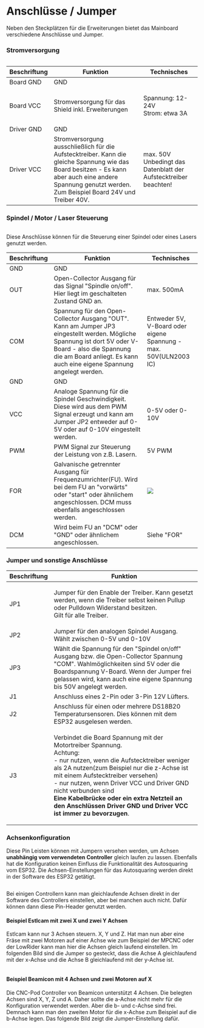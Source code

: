 # Anschlüsse / Jumper

Neben den Steckplätzen für die Erweiterungen bietet das Mainboard verschiedene Anschlüsse und Jumper.

### Stromversorgung

<figure><img src="../../../.gitbook/assets/power.png" alt=""><figcaption></figcaption></figure>

| Beschriftung | Funktion                                                                                                                                                                                                  | Technisches                                                               |
| ------------ | --------------------------------------------------------------------------------------------------------------------------------------------------------------------------------------------------------- | ------------------------------------------------------------------------- |
| Board GND    | GND                                                                                                                                                                                                       |                                                                           |
| Board VCC    | Stromversorgung für das Shield inkl. Erweiterungen                                                                                                                                                        | <p>Spannung: 12-24V <br>Strom: etwa 3A </p>                               |
| Driver GND   | GND                                                                                                                                                                                                       |                                                                           |
| Driver VCC   | Stromversorgung ausschließlich für die Aufstecktreiber. Kann die gleiche Spannung wie das Board besitzen - Es kann aber auch eine andere Spannung genutzt werden. Zum Beispiel Board 24V und Treiber 40V. | <p>max. 50V<br>Unbedingt das Datenblatt der Aufstecktreiber beachten!</p> |

### Spindel / Motor / Laser Steuerung

<figure><img src="../../../.gitbook/assets/spindel.png" alt=""><figcaption></figcaption></figure>

Diese Anschlüsse können für die Steuerung einer Spindel oder eines Lasers genutzt werden.&#x20;

| Beschriftung | Funktion                                                                                                                                                                                                                       | Technisches                                                      |
| ------------ | ------------------------------------------------------------------------------------------------------------------------------------------------------------------------------------------------------------------------------ | ---------------------------------------------------------------- |
| GND          | GND                                                                                                                                                                                                                            |                                                                  |
| OUT          | Open-Collector Ausgang für das Signal "Spindle on/off". Hier liegt im geschalteten Zustand GND an.                                                                                                                             | max. 500mA                                                       |
| COM          | Spannung für den Open-Collector Ausgang "OUT". Kann am Jumper JP3 eingestellt werden. Mögliche Spannung ist dort 5V oder V-Board  - also die Spannung die am Board anliegt. Es kann auch eine eigene Spannung angelegt werden. | Entweder 5V, V-Board oder eigene Spannung - max. 50V(ULN2003 IC) |
| GND          | GND                                                                                                                                                                                                                            |                                                                  |
| VCC          | Analoge Spannung für die Spindel Geschwindigkeit. Diese wird aus dem PWM Signal erzeugt und kann am Jumper JP2 entweder auf 0-5V oder auf 0-10V eingestellt werden.                                                            | 0-5V oder 0-10V                                                  |
| PWM          | PWM Signal zur Steuerung der Leistung von z.B. Lasern.                                                                                                                                                                         | 5V PWM                                                           |
| FOR          | Galvanische getrennter Ausgang für Frequenzumrichter(FU). Wird bei dem FU an "vorwärts" oder "start" oder ähnlichem angeschlossen. DCM muss ebenfalls angeschlossen werden.                                                    | ![](../../../.gitbook/assets/for\_dcm.png)                       |
| DCM          | Wird beim FU an "DCM" oder "GND" oder ähnlichem angeschlossen.                                                                                                                                                                 | Siehe "FOR"                                                      |

### Jumper und sonstige Anschlüsse

| Beschriftung | Funktion                                                                                                                                                                                                                                                                                                                                                                                                                    |
| ------------ | --------------------------------------------------------------------------------------------------------------------------------------------------------------------------------------------------------------------------------------------------------------------------------------------------------------------------------------------------------------------------------------------------------------------------- |
| JP1          | <p>Jumper für den Enable der Treiber. Kann gesetzt werden, wenn die Treiber selbst keinen Pullup oder Pulldown Widerstand besitzen.<img src="../../../.gitbook/assets/ena.png" alt=""><br>Gilt für alle Treiber.</p>                                                                                                                                                                                                        |
| JP2          | Jumper für den analogen Spindel Ausgang. Wählt zwischen 0-5V und 0-10V                                                                                                                                                                                                                                                                                                                                                      |
| JP3          | Wählt die Spannung für den "Spindel on/off" Ausgang bzw. die Open-Collector Spannung "COM". Wahlmöglichkeiten sind 5V oder die Boardspannung V-Board. Wenn der Jumper frei gelassen wird, kann auch eine eigene Spannung bis 50V angelegt werden.                                                                                                                                                                           |
| J1           | Anschluss eines 2-Pin oder 3-Pin 12V Lüfters.                                                                                                                                                                                                                                                                                                                                                                               |
| J2           | Anschluss für einen oder mehrere DS18B20 Temperatursensoren. Dies können mit dem ESP32 ausgelesen werden.                                                                                                                                                                                                                                                                                                                   |
| J3           | <p>Verbindet die Board Spannung mit der Motortreiber Spannung.<br>Achtung:<br>- nur nutzen, wenn die Aufstecktreiber weniger als 2A nutzen(zum Beispiel nur die z-Achse ist mit einem Aufstecktreiber versehen)<br>- nur nutzen, wenn Driver VCC und Driver GND nicht verbunden sind<br><strong>Eine Kabelbrücke oder ein extra Netzteil an den Anschlüssen Driver GND und Driver VCC ist immer zu bevorzugen</strong>.</p> |

### Achsenkonfiguration

Diese Pin Leisten können mit Jumpern versehen werden, um Achsen **unabhängig vom verwendeten Controller** gleich laufen zu lassen. Ebenfalls hat die Konfiguration keinen Einfluss die Funktionalität des Autosquaring vom ESP32. Die Achsen-Einstellungen für das Autosquaring werden direkt in der Software des ESP32 getätigt.

<figure><img src="../../../.gitbook/assets/axis.png" alt=""><figcaption></figcaption></figure>

Bei einigen Controllern kann man gleichlaufende Achsen direkt in der Software des Controllers einstellen, aber bei manchen auch nicht. Dafür können dann diese Pin-Header genutzt werden.

#### Beispiel Estlcam mit zwei X und zwei Y Achsen

Estlcam kann nur 3 Achsen steuern. X, Y und Z. Hat man nun aber eine Fräse mit zwei Motoren auf einer Achse wie zum Beispiel der MPCNC oder der LowRider kann man hier die Achsen gleich laufend einstellen. Im folgenden Bild sind die Jumper so gesteckt, dass die Achse A gleichlaufend mit der x-Achse und die Achse B gleichlaufend mit der y-Achse ist.

<figure><img src="../../../.gitbook/assets/as_x_y.png" alt=""><figcaption></figcaption></figure>

#### Beispiel Beamicon mit 4 Achsen und zwei Motoren auf X

Die CNC-Pod Controller von Beamicon unterstützt 4 Achsen. Die belegten Achsen sind X, Y, Z und A. Daher sollte die a-Achse nicht mehr für die Konfiguration verwendet werden. Aber die b- und c-Achse sind frei. Demnach kann man den zweiten Motor für die x-Achse zum Beispiel auf die b-Achse legen. Das folgende Bild zeigt die Jumper-Einstellung dafür.

<figure><img src="../../../.gitbook/assets/as_x.png" alt=""><figcaption></figcaption></figure>
